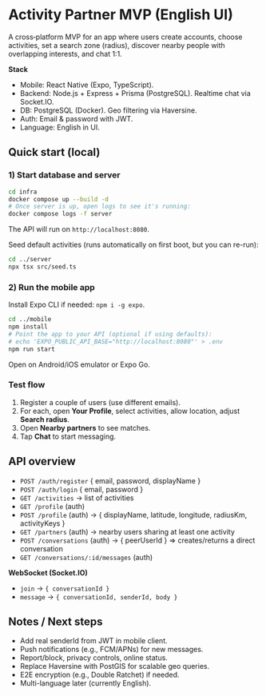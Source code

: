 
# Activity Partner MVP (English UI)

A cross‑platform MVP for an app where users create accounts, choose activities, set a search zone (radius), discover nearby people with overlapping interests, and chat 1:1.

**Stack**
- Mobile: React Native (Expo, TypeScript).
- Backend: Node.js + Express + Prisma (PostgreSQL). Realtime chat via Socket.IO.
- DB: PostgreSQL (Docker). Geo filtering via Haversine.
- Auth: Email & password with JWT.
- Language: English in UI.

## Quick start (local)

### 1) Start database and server
```bash
cd infra
docker compose up --build -d
# Once server is up, open logs to see it's running:
docker compose logs -f server
```
The API will run on `http://localhost:8080`.

Seed default activities (runs automatically on first boot, but you can re-run):
```bash
cd ../server
npx tsx src/seed.ts
```

### 2) Run the mobile app
Install Expo CLI if needed: `npm i -g expo`.

```bash
cd ../mobile
npm install
# Point the app to your API (optional if using defaults):
# echo 'EXPO_PUBLIC_API_BASE="http://localhost:8080"' > .env
npm run start
```
Open on Android/iOS emulator or Expo Go.

### Test flow
1. Register a couple of users (use different emails).
2. For each, open **Your Profile**, select activities, allow location, adjust **Search radius**.
3. Open **Nearby partners** to see matches.
4. Tap **Chat** to start messaging.

## API overview
- `POST /auth/register` { email, password, displayName }
- `POST /auth/login` { email, password }
- `GET /activities` → list of activities
- `GET /profile` (auth)
- `POST /profile` (auth) → { displayName, latitude, longitude, radiusKm, activityKeys }
- `GET /partners` (auth) → nearby users sharing at least one activity
- `POST /conversations` (auth) → { peerUserId } ⇒ creates/returns a direct conversation
- `GET /conversations/:id/messages` (auth)

**WebSocket (Socket.IO)**
- `join` → `{ conversationId }`
- `message` → `{ conversationId, senderId, body }`

## Notes / Next steps
- Add real senderId from JWT in mobile client.
- Push notifications (e.g., FCM/APNs) for new messages.
- Report/block, privacy controls, online status.
- Replace Haversine with PostGIS for scalable geo queries.
- E2E encryption (e.g., Double Ratchet) if needed.
- Multi-language later (currently English).
